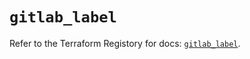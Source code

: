 # `gitlab_label`

Refer to the Terraform Registory for docs: [`gitlab_label`](https://registry.terraform.io/providers/gitlabhq/gitlab/16.1.0/docs/resources/label).
